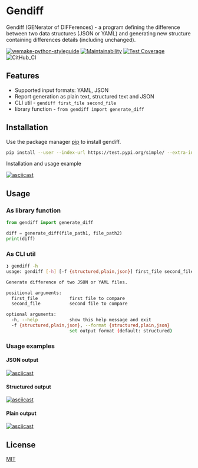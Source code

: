 # Gendiff

Gendiff (GENerator of DIFFerences) - a program defining the difference between two data structures (JSON or YAML) and generating new structure containing differences details (including unchanged).

[![wemake-python-styleguide](https://img.shields.io/badge/style-wemake-000000.svg)](https://github.com/wemake-services/wemake-python-styleguide)
[![Maintainability](https://api.codeclimate.com/v1/badges/819fe1aa42985a7b2dc5/maintainability)](https://codeclimate.com/github/AABur/python-project-lvl2/maintainability)
[![Test Coverage](https://api.codeclimate.com/v1/badges/819fe1aa42985a7b2dc5/test_coverage)](https://codeclimate.com/github/AABur/python-project-lvl2/test_coverage)
![CitHub_CI](https://github.com/AABur/python-project-lvl2/workflows/CitHub_CI/badge.svg)

## Features

- Supported input formats: YAML, JSON
- Report generation as plain text, structured text and JSON
- CLI util - `gendiff first_file second_file`
- library function - `from gendiff import generate_diff`

## Installation

Use the package manager [pip](https://pip.pypa.io/en/stable/) to install gendiff.

```bash
pip install --user --index-url https://test.pypi.org/simple/ --extra-index-url https://pypi.org/simple/ AABur_gendiff
```

Installation and usage example

[![asciicast](https://asciinema.org/a/RfBQHFrCASCMU23WeeAeSKA0J.svg)](https://asciinema.org/a/RfBQHFrCASCMU23WeeAeSKA0J)

## Usage

### As library function

```python
from gendiff import generate_diff

diff = generate_diff(file_path1, file_path2)
print(diff)
```

### As CLI util

```bash
❯ gendiff -h
usage: gendiff [-h] [-f {structured,plain,json}] first_file second_file

Generate difference of two JSON or YAML files.

positional arguments:
  first_file            first file to compare
  second_file           second file to compare

optional arguments:
  -h, --help            show this help message and exit
  -f {structured,plain,json}, --format {structured,plain,json}
                        set output format (default: structured)
```

### Usage examples

#### JSON output

[![asciicast](https://asciinema.org/a/sdpmQxH2aMUQwKmCCIUl49gzn.svg)](https://asciinema.org/a/sdpmQxH2aMUQwKmCCIUl49gzn)

#### Structured output

[![asciicast](https://asciinema.org/a/W1Xb1yNhEbYBLZSYHIa8ALhkV.svg)](https://asciinema.org/a/W1Xb1yNhEbYBLZSYHIa8ALhkV)

#### Plain output

[![asciicast](https://asciinema.org/a/0tXY4DIYfArT1hu56Wo6Gwq0u.svg)](https://asciinema.org/a/0tXY4DIYfArT1hu56Wo6Gwq0u)

## License

[MIT](https://choosealicense.com/licenses/mit/)

